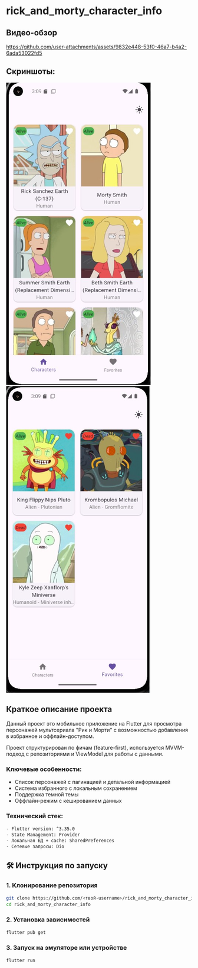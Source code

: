 # rick_and_morty_character_info

## Видео-обзор


https://github.com/user-attachments/assets/9832e448-53f0-46a7-b4a2-6ada53022fd5



## Скриншоты:

![Первая страница](documentation/screenshots/characters_list_screen_screenshot.png)
![Вторая страница](documentation/screenshots/favorites_characters_list_screen_screenshot.png)

## Краткое описание проекта

Данный проект это мобильное приложение на Flutter для просмотра персонажей мультсериала "Рик и Морти" с возможностью добавления в избранное и оффлайн-доступом.

Проект структурирован по фичам (feature-first), используется MVVM-подход с репозиториями и ViewModel для работы с данными.

### Ключевые особенности:

- Список персонажей с пагинацией и детальной информацией
- Система избранного с локальным сохранением
- Поддержка темной темы
- Оффлайн-режим с кешированием данных

### Технический стек:

    - Flutter version: ^3.35.0
    - State Management: Provider
    - Локальная БД + cache: SharedPreferences
    - Сетевые запросы: Dio

## 🛠 Инструкция по запуску

### 1. Клонирование репозитория

```bash
git clone https://github.com/<твой-username>/rick_and_morty_character_info.git
cd rick_and_morty_character_info
```

### 2. Установка зависимостей

```bash
flutter pub get
```


### 3. Запуск на эмуляторе или устройстве

```bash
flutter run
```
